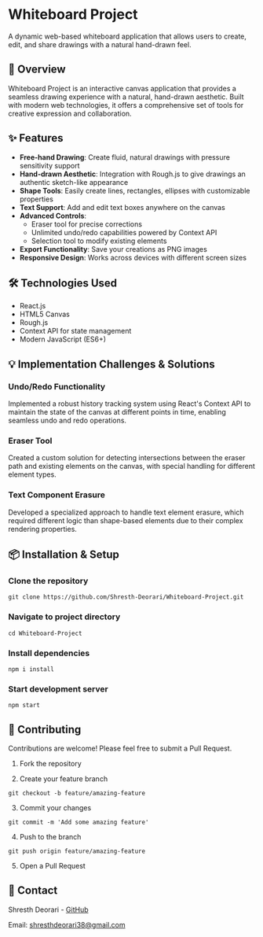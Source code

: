 # Whiteboard Project

A dynamic web-based whiteboard application that allows users to create, edit, and share drawings with a natural hand-drawn feel.
## 🎨 Overview

Whiteboard Project is an interactive canvas application that provides a seamless drawing experience with a natural, hand-drawn aesthetic. Built with modern web technologies, it offers a comprehensive set of tools for creative expression and collaboration.

## ✨ Features

- **Free-hand Drawing**: Create fluid, natural drawings with pressure sensitivity support
- **Hand-drawn Aesthetic**: Integration with Rough.js to give drawings an authentic sketch-like appearance
- **Shape Tools**: Easily create lines, rectangles, ellipses with customizable properties
- **Text Support**: Add and edit text boxes anywhere on the canvas
- **Advanced Controls**:
  - Eraser tool for precise corrections
  - Unlimited undo/redo capabilities powered by Context API
  - Selection tool to modify existing elements
- **Export Functionality**: Save your creations as PNG images
- **Responsive Design**: Works across devices with different screen sizes

## 🛠️ Technologies Used

- React.js
- HTML5 Canvas
- Rough.js
- Context API for state management
- Modern JavaScript (ES6+)

## 💡 Implementation Challenges & Solutions

### Undo/Redo Functionality
Implemented a robust history tracking system using React's Context API to maintain the state of the canvas at different points in time, enabling seamless undo and redo operations.

### Eraser Tool
Created a custom solution for detecting intersections between the eraser path and existing elements on the canvas, with special handling for different element types.

### Text Component Erasure
Developed a specialized approach to handle text element erasure, which required different logic than shape-based elements due to their complex rendering properties.

## 📦 Installation & Setup

### Clone the repository
```
git clone https://github.com/Shresth-Deorari/Whiteboard-Project.git
```

### Navigate to project directory
```
cd Whiteboard-Project
```

### Install dependencies
```
npm i install
```

### Start development server
```
npm start
```

## 🤝 Contributing

Contributions are welcome! Please feel free to submit a Pull Request.


1. Fork the repository
   
2. Create your feature branch
```
git checkout -b feature/amazing-feature
```

3. Commit your changes
```
git commit -m 'Add some amazing feature'
```

4. Push to the branch
```
git push origin feature/amazing-feature
```

5. Open a Pull Request

## 📧 Contact

Shresth Deorari - [GitHub](https://github.com/Shresth-Deorari)

Email: shresthdeorari38@gmail.com
